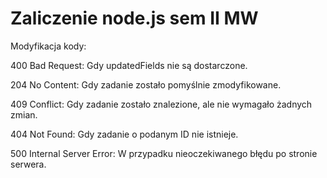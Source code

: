 # Zaliczenie node.js sem II MW

Modyfikacja kody:

400 Bad Request: Gdy updatedFields nie są dostarczone.

204 No Content: Gdy zadanie zostało pomyślnie zmodyfikowane.

409 Conflict: Gdy zadanie zostało znalezione, ale nie wymagało żadnych zmian.

404 Not Found: Gdy zadanie o podanym ID nie istnieje.

500 Internal Server Error: W przypadku nieoczekiwanego błędu po stronie serwera.
